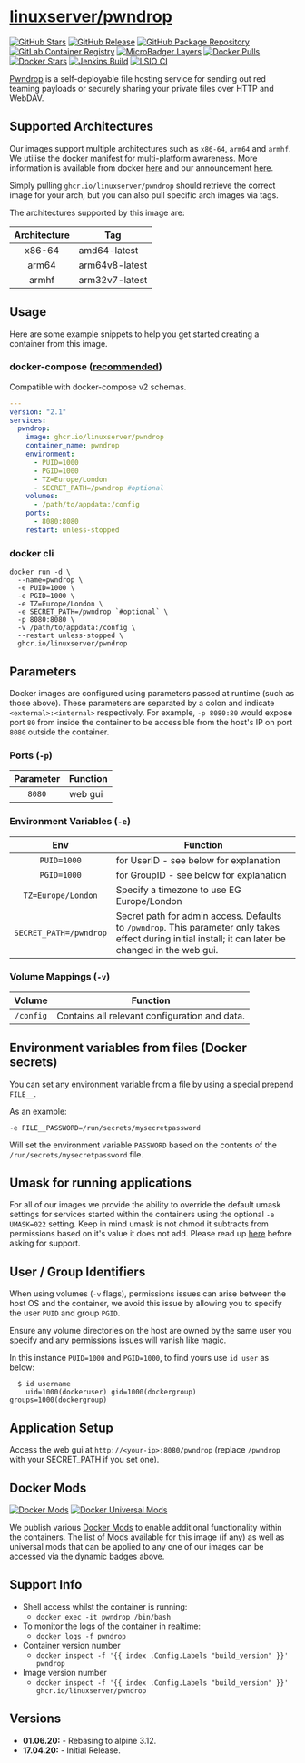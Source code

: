 # [linuxserver/pwndrop](https://github.com/linuxserver/docker-pwndrop)

[![GitHub Stars](https://img.shields.io/github/stars/linuxserver/docker-pwndrop.svg?color=94398d&labelColor=555555&logoColor=ffffff&style=for-the-badge&logo=github)](https://github.com/linuxserver/docker-pwndrop)
[![GitHub Release](https://img.shields.io/github/release/linuxserver/docker-pwndrop.svg?color=94398d&labelColor=555555&logoColor=ffffff&style=for-the-badge&logo=github)](https://github.com/linuxserver/docker-pwndrop/releases)
[![GitHub Package Repository](https://img.shields.io/static/v1.svg?color=94398d&labelColor=555555&logoColor=ffffff&style=for-the-badge&label=linuxserver.io&message=GitHub%20Package&logo=github)](https://github.com/linuxserver/docker-pwndrop/packages)
[![GitLab Container Registry](https://img.shields.io/static/v1.svg?color=94398d&labelColor=555555&logoColor=ffffff&style=for-the-badge&label=linuxserver.io&message=GitLab%20Registry&logo=gitlab)](https://gitlab.com/linuxserver.io/docker-pwndrop/container_registry)
[![MicroBadger Layers](https://img.shields.io/microbadger/layers/linuxserver/pwndrop.svg?color=94398d&labelColor=555555&logoColor=ffffff&style=for-the-badge)](https://microbadger.com/images/linuxserver/pwndrop "Get your own version badge on microbadger.com")
[![Docker Pulls](https://img.shields.io/docker/pulls/linuxserver/pwndrop.svg?color=94398d&labelColor=555555&logoColor=ffffff&style=for-the-badge&label=pulls&logo=docker)](https://hub.docker.com/r/linuxserver/pwndrop)
[![Docker Stars](https://img.shields.io/docker/stars/linuxserver/pwndrop.svg?color=94398d&labelColor=555555&logoColor=ffffff&style=for-the-badge&label=stars&logo=docker)](https://hub.docker.com/r/linuxserver/pwndrop)
[![Jenkins Build](https://img.shields.io/jenkins/build?labelColor=555555&logoColor=ffffff&style=for-the-badge&jobUrl=https%3A%2F%2Fci.linuxserver.io%2Fjob%2FDocker-Pipeline-Builders%2Fjob%2Fdocker-pwndrop%2Fjob%2Fmaster%2F&logo=jenkins)](https://ci.linuxserver.io/job/Docker-Pipeline-Builders/job/docker-pwndrop/job/master/)
[![LSIO CI](https://img.shields.io/badge/dynamic/yaml?color=94398d&labelColor=555555&logoColor=ffffff&style=for-the-badge&label=CI&query=CI&url=https%3A%2F%2Fci-tests.linuxserver.io%2Flinuxserver%2Fpwndrop%2Flatest%2Fci-status.yml)](https://ci-tests.linuxserver.io/linuxserver/pwndrop/latest/index.html)

[Pwndrop](https://github.com/kgretzky/pwndrop) is a self-deployable file hosting service for sending out red teaming payloads or securely sharing your private files over HTTP and WebDAV.

## Supported Architectures

Our images support multiple architectures such as `x86-64`, `arm64` and `armhf`. We utilise the docker manifest for multi-platform awareness. More information is available from docker [here](https://github.com/docker/distribution/blob/master/docs/spec/manifest-v2-2.md#manifest-list) and our announcement [here](https://blog.linuxserver.io/2019/02/21/the-lsio-pipeline-project/).

Simply pulling `ghcr.io/linuxserver/pwndrop` should retrieve the correct image for your arch, but you can also pull specific arch images via tags.

The architectures supported by this image are:

| Architecture | Tag |
| :----: | --- |
| x86-64 | amd64-latest |
| arm64 | arm64v8-latest |
| armhf | arm32v7-latest |


## Usage

Here are some example snippets to help you get started creating a container from this image.

### docker-compose ([recommended](https://docs.linuxserver.io/general/docker-compose))

Compatible with docker-compose v2 schemas.

```yaml
---
version: "2.1"
services:
  pwndrop:
    image: ghcr.io/linuxserver/pwndrop
    container_name: pwndrop
    environment:
      - PUID=1000
      - PGID=1000
      - TZ=Europe/London
      - SECRET_PATH=/pwndrop #optional
    volumes:
      - /path/to/appdata:/config
    ports:
      - 8080:8080
    restart: unless-stopped
```

### docker cli

```
docker run -d \
  --name=pwndrop \
  -e PUID=1000 \
  -e PGID=1000 \
  -e TZ=Europe/London \
  -e SECRET_PATH=/pwndrop `#optional` \
  -p 8080:8080 \
  -v /path/to/appdata:/config \
  --restart unless-stopped \
  ghcr.io/linuxserver/pwndrop
```


## Parameters

Docker images are configured using parameters passed at runtime (such as those above). These parameters are separated by a colon and indicate `<external>:<internal>` respectively. For example, `-p 8080:80` would expose port `80` from inside the container to be accessible from the host's IP on port `8080` outside the container.

### Ports (`-p`)

| Parameter | Function |
| :----: | --- |
| `8080` | web gui |


### Environment Variables (`-e`)

| Env | Function |
| :----: | --- |
| `PUID=1000` | for UserID - see below for explanation |
| `PGID=1000` | for GroupID - see below for explanation |
| `TZ=Europe/London` | Specify a timezone to use EG Europe/London |
| `SECRET_PATH=/pwndrop` | Secret path for admin access. Defaults to `/pwndrop`. This parameter only takes effect during initial install; it can later be changed in the web gui. |

### Volume Mappings (`-v`)

| Volume | Function |
| :----: | --- |
| `/config` | Contains all relevant configuration and data. |



## Environment variables from files (Docker secrets)

You can set any environment variable from a file by using a special prepend `FILE__`.

As an example:

```
-e FILE__PASSWORD=/run/secrets/mysecretpassword
```

Will set the environment variable `PASSWORD` based on the contents of the `/run/secrets/mysecretpassword` file.

## Umask for running applications

For all of our images we provide the ability to override the default umask settings for services started within the containers using the optional `-e UMASK=022` setting.
Keep in mind umask is not chmod it subtracts from permissions based on it's value it does not add. Please read up [here](https://en.wikipedia.org/wiki/Umask) before asking for support.


## User / Group Identifiers

When using volumes (`-v` flags), permissions issues can arise between the host OS and the container, we avoid this issue by allowing you to specify the user `PUID` and group `PGID`.

Ensure any volume directories on the host are owned by the same user you specify and any permissions issues will vanish like magic.

In this instance `PUID=1000` and `PGID=1000`, to find yours use `id user` as below:

```
  $ id username
    uid=1000(dockeruser) gid=1000(dockergroup) groups=1000(dockergroup)
```

## Application Setup

Access the web gui at `http://<your-ip>:8080/pwndrop` (replace `/pwndrop` with your SECRET_PATH if you set one).


## Docker Mods
[![Docker Mods](https://img.shields.io/badge/dynamic/yaml?color=94398d&labelColor=555555&logoColor=ffffff&style=for-the-badge&label=pwndrop&query=%24.mods%5B%27pwndrop%27%5D.mod_count&url=https%3A%2F%2Fraw.githubusercontent.com%2Flinuxserver%2Fdocker-mods%2Fmaster%2Fmod-list.yml)](https://mods.linuxserver.io/?mod=pwndrop "view available mods for this container.") [![Docker Universal Mods](https://img.shields.io/badge/dynamic/yaml?color=94398d&labelColor=555555&logoColor=ffffff&style=for-the-badge&label=universal&query=%24.mods%5B%27universal%27%5D.mod_count&url=https%3A%2F%2Fraw.githubusercontent.com%2Flinuxserver%2Fdocker-mods%2Fmaster%2Fmod-list.yml)](https://mods.linuxserver.io/?mod=universal "view available universal mods.")

We publish various [Docker Mods](https://github.com/linuxserver/docker-mods) to enable additional functionality within the containers. The list of Mods available for this image (if any) as well as universal mods that can be applied to any one of our images can be accessed via the dynamic badges above.


## Support Info

* Shell access whilst the container is running:
  * `docker exec -it pwndrop /bin/bash`
* To monitor the logs of the container in realtime:
  * `docker logs -f pwndrop`
* Container version number
  * `docker inspect -f '{{ index .Config.Labels "build_version" }}' pwndrop`
* Image version number
  * `docker inspect -f '{{ index .Config.Labels "build_version" }}' ghcr.io/linuxserver/pwndrop`

## Versions

* **01.06.20:** - Rebasing to alpine 3.12.
* **17.04.20:** - Initial Release.
